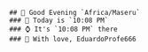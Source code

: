 
        ## 👋 Good Evening `Africa/Maseru`
        ### 📅 Today is `10:08 PM`
        ### ⌚ It's `10:08 PM` there
        ### 🎩 With love, EduardoProfe666 
        